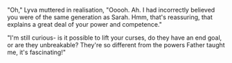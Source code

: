 "Oh," Lyva muttered in realisation, "Ooooh. Ah. I had incorrectly believed you were of the same generation as Sarah. Hmm, that's reassuring, that explains a great deal of your power and competence."

"I'm still curious- is it possible to lift your curses, do they have an end goal, or are they unbreakable? They're so different from the powers Father taught me, it's fascinating!"